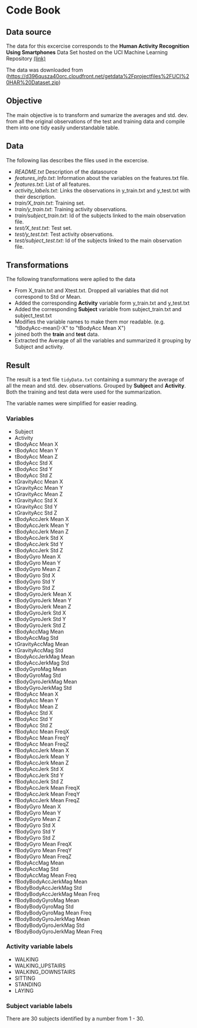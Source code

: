 # Code Book

## Data source
The data for this excercise corresponds to the **Human Activity Recognition Using Smartphones** Data Set hosted on the UCI Machine Learning Repository [(link)](http://archive.ics.uci.edu/ml/datasets/Human+Activity+Recognition+Using+Smartphones) 

The data was downloaded from (https://d396qusza40orc.cloudfront.net/getdata%2Fprojectfiles%2FUCI%20HAR%20Dataset.zip)

## Objective
The main objective is to transform and sumarize the averages and std. dev. from all the original observations of the test and training data and compile them into one tidy easily understandable table.

## Data
The following lias describes the files used in the excercise. 

- *README.txt* Description of the datasource
- *features_info.txt*: Information about the variables on the features.txt file.
- *features.txt*: List of all features.
- *activity_labels.txt*: Links the observations in y_train.txt and y_test.txt with their description.
- *train/X_train.txt*: Training set.
- *train/y_train.txt*: Training activity observations.
- *train/subject_train.txt*: Id of the subjects linked to the main observation file.
- *test/X_test.txt*: Test set.
- *test/y_test.txt*: Test activity observations.
- *test/subject_test.txt*: Id of the subjects linked to the main observation file.

## Transformations
The following transformations were aplied to the data
- From X_train.txt and Xtest.txt. Dropped all variables that did not correspond to Std or Mean.
- Added the corresponding **Activity** variable form y_train.txt and y_test.txt
- Added the corresponding **Subject** variable from subject_train.txt and subject_test.txt
- Modifies the variable names to make them mor readable. (e.g. "tBodyAcc-mean()-X" to "tBodyAcc Mean X")
- joined both the **train** and **test** data.
- Extracted the Average of all the variables and summarized it grouping by Subject and activity.

## Result
The result is a text file `tidyData.txt` containing a summary the average of all the mean and std. dev. observations. Grouped by **Subject** and **Activity**. Both the training and test data were used for the summarization.

The variable names were simplified for easier reading.

### Variables

* Subject
* Activity
* tBodyAcc Mean X
* tBodyAcc Mean Y
* tBodyAcc Mean Z
* tBodyAcc Std X
* tBodyAcc Std Y
* tBodyAcc Std Z
* tGravityAcc Mean X
* tGravityAcc Mean Y
* tGravityAcc Mean Z
* tGravityAcc Std X
* tGravityAcc Std Y
* tGravityAcc Std Z
* tBodyAccJerk Mean X
* tBodyAccJerk Mean Y
* tBodyAccJerk Mean Z
* tBodyAccJerk Std X
* tBodyAccJerk Std Y
* tBodyAccJerk Std Z
* tBodyGyro Mean X
* tBodyGyro Mean Y
* tBodyGyro Mean Z
* tBodyGyro Std X
* tBodyGyro Std Y
* tBodyGyro Std Z
* tBodyGyroJerk Mean X
* tBodyGyroJerk Mean Y
* tBodyGyroJerk Mean Z
* tBodyGyroJerk Std X
* tBodyGyroJerk Std Y
* tBodyGyroJerk Std Z
* tBodyAccMag Mean 
* tBodyAccMag Std 
* tGravityAccMag Mean 
* tGravityAccMag Std 
* tBodyAccJerkMag Mean 
* tBodyAccJerkMag Std 
* tBodyGyroMag Mean 
* tBodyGyroMag Std 
* tBodyGyroJerkMag Mean 
* tBodyGyroJerkMag Std 
* fBodyAcc Mean X
* fBodyAcc Mean Y
* fBodyAcc Mean Z
* fBodyAcc Std X
* fBodyAcc Std Y
* fBodyAcc Std Z
* fBodyAcc Mean FreqX
* fBodyAcc Mean FreqY
* fBodyAcc Mean FreqZ
* fBodyAccJerk Mean X
* fBodyAccJerk Mean Y
* fBodyAccJerk Mean Z
* fBodyAccJerk Std X
* fBodyAccJerk Std Y
* fBodyAccJerk Std Z
* fBodyAccJerk Mean FreqX
* fBodyAccJerk Mean FreqY
* fBodyAccJerk Mean FreqZ
* fBodyGyro Mean X
* fBodyGyro Mean Y
* fBodyGyro Mean Z
* fBodyGyro Std X
* fBodyGyro Std Y
* fBodyGyro Std Z
* fBodyGyro Mean FreqX
* fBodyGyro Mean FreqY
* fBodyGyro Mean FreqZ
* fBodyAccMag Mean 
* fBodyAccMag Std 
* fBodyAccMag Mean Freq
* fBodyBodyAccJerkMag Mean 
* fBodyBodyAccJerkMag Std 
* fBodyBodyAccJerkMag Mean Freq
* fBodyBodyGyroMag Mean 
* fBodyBodyGyroMag Std 
* fBodyBodyGyroMag Mean Freq
* fBodyBodyGyroJerkMag Mean 
* fBodyBodyGyroJerkMag Std 
* fBodyBodyGyroJerkMag Mean Freq

### Activity variable labels
* WALKING
* WALKING_UPSTAIRS
* WALKING_DOWNSTAIRS
* SITTING
* STANDING
* LAYING

### Subject variable labels
There are 30 subjects identified by a number from 1 - 30.
